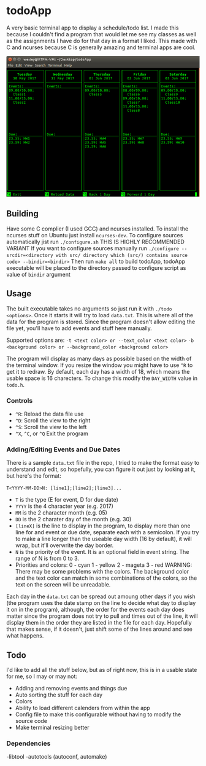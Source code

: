 # todoApp

A very basic terminal app to display a schedule/todo list.  I made this because I couldn't find a program that would let me see my classes as well as the assignments I have do for that day in a format I liked.  This made with C and ncurses because C is generally amazing and terminal apps are cool.

<center><img src="screenshot.png" alt="Screenshot"/></center>

## Building
Have some C complier (I used GCC) and ncurses installed.  To install the ncurses stuff on Ubuntu just install `ncurses-dev`.
To configure sources automatically jist run ```./configure.sh``` THIS IS HIGHLY RECOMMENDED VARIANT
If you want to configure sources manually run ```./configure --srcdir=<directory with src/ directory which (src/) contains source code> --bindir=<bindir>```
Then run ```make all``` to build todoApp, todoApp executable will be placed to the directory passed to configure script as value of ```bindir``` argument

## Usage
The built executable takes no arguments so just run it with `./todo <options>`.  Once it starts it will try to load `data.txt`.  This is where all of the data for the program is stored.  Since the program doesn't allow editing the file yet, you'll have to add events and stuff here manually.

Supported options are:
`-t <text color> or --text_color <text color>`
`-b <background color> or --background_color <background color>`

The program will display as many days as possible based on the width of the terminal window.  If you resize the window you might have to use `^R` to get it to redraw.  By default, each day has a width of 18, which means the usable space is 16 charecters.  To change this modify the `DAY_WIDTH` value in `todo.h`.

### Controls
- `^R`: Reload the data file use
- `^D`: Scroll the view to the right
- `^S`: Scroll the view to the left
- `^X`, `^C`, or `^Q` Exit the program

### Adding/Editing Events and Due Dates
There is a sample `data.txt` file in the repo, I tried to make the format easy to understand and edit, so hopefully, you can figure it out just by looking at it, but here's the format:

```T<YYYY-MM-DD>N: [line1];[line2];[line3]...```

- `T` is the type (E for event, D for due date)
- `YYYY` is the 4 character year (e.g. 2017)
- `MM` is the 2 character month (e.g. 05)
- `DD` is the 2 charater day of the month (e.g. 30)
- `[lineX]` is the line to display in the program, to display more than one line for and event or due date, separate each with a semicolon.  If you try to make a line longer than the useable day width (16 by default), it will wrap, but it'll overwrite the day border.
- `N` is the priority of the event. It is an optional field in event string. The range of N is from 0 to 3.
- Priorities and colors:
0 - cyan
1 - yellow
2 - mageta
3 - red
WARNING: There may be some problems with the colors. The background color and the text color can match in some combinations of the colors, so the text on the screen will be unreadable.


Each day in the `data.txt` can be spread out amoung other days if you wish (the program uses the date stamp on the line to decide what day to display it on in the program), although, the order for the events each day does matter since the program does not try to pull and times out of the line, it will display them in the order they are listed in the file for each day.  Hopefully that makes sense, if it doesn't, just shift some of the lines around and see what happens.

## Todo
I'd like to add all the stuff below, but as of right now, this is in a usable state for me, so I may or may not:

- Adding and removing events and things due
- Auto sorting the stuff for each day
- Colors
- Ability to load different calenders from within the app
- Config file to make this configurable without having to modify the source code
- Make terminal resizing better

### Dependencies

-libtool
-autotools (autoconf, automake)
